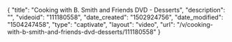 {
    "title": "Cooking with B. Smith and Friends DVD - Desserts",
    "description": "",
    "videoid": "111180558",
    "date_created": "1502924756",
    "date_modified": "1504247458",
    "type": "captivate",
    "layout": "video",
    "url": "\/v\/cooking-with-b-smith-and-friends-dvd-desserts\/111180558"
}